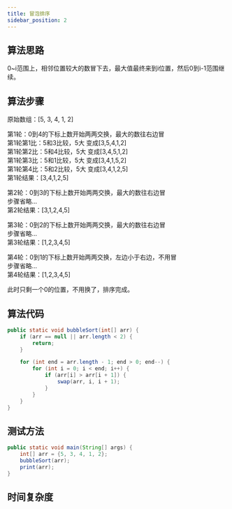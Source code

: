 ```yaml
---
title: 冒泡排序
sidebar_position: 2
---
```


## 算法思路
0~i范围上，相邻位置较大的数冒下去，最大值最终来到i位置，然后0到i-1范围继续。

## 算法步骤

原始数组：[5, 3, 4, 1, 2]  

第1轮：0到4的下标上数开始两两交换，最大的数往右边冒  
第1轮第1比：5和3比较，5大 变成[3,5,4,1,2]  
第1轮第2比：5和4比较，5大 变成[3,4,5,1,2]  
第1轮第3比：5和1比较，5大 变成[3,4,1,5,2]  
第1轮第4比：5和2比较，5大 变成[3,4,1,2,5]  
第1轮结果：[3,4,1,2,5] 

第2轮：0到3的下标上数开始两两交换，最大的数往右边冒  
步骤省略...  
第2轮结果：[3,1,2,4,5]

第3轮：0到2的下标上数开始两两交换，最大的数往右边冒  
步骤省略...  
第3轮结果：[1,2,3,4,5]

第4轮：0到1的下标上数开始两两交换，左边小于右边，不用冒  
步骤省略...  
第4轮结果：[1,2,3,4,5]

此时只剩一个0的位置，不用换了，排序完成。


## 算法代码
```java
public static void bubbleSort(int[] arr) {
    if (arr == null || arr.length < 2) {
        return;
    }

    for (int end = arr.length - 1; end > 0; end--) {
        for (int i = 0; i < end; i++) {
            if (arr[i] > arr[i + 1]) {
                swap(arr, i, i + 1);
            }
        }
    }
}
```

## 测试方法
```java
public static void main(String[] args) {
    int[] arr = {5, 3, 4, 1, 2};
    bubbleSort(arr);
    print(arr);
}
```

## 时间复杂度


